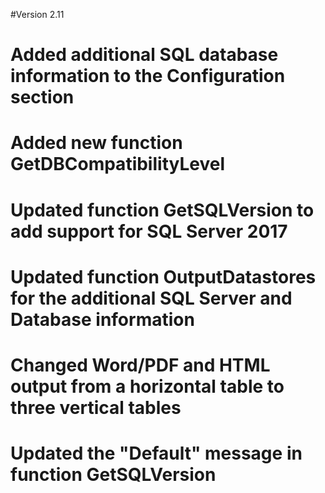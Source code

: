 #Version 2.11
#	Added additional SQL database information to the Configuration section
#	Added new function GetDBCompatibilityLevel
#	Updated function GetSQLVersion to add support for SQL Server 2017
#	Updated function OutputDatastores for the additional SQL Server and Database information
#		Changed Word/PDF and HTML output from a horizontal table to three vertical tables
#	Updated the "Default" message in function GetSQLVersion
#